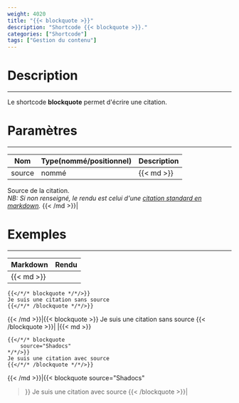 ```yaml
---
weight: 4020
title: "{{< blockquote >}}"
description: "Shortcode {{< blockquote >}}."
categories: ["Shortcode"]
tags: ["Gestion du contenu"]
---
```


# Description
---

Le shortcode **blockquote** permet d'écrire une citation.

# Paramètres
---

| Nom | Type(nommé/positionnel) | Description |
| --- | ----------------------- | ----------- |
| source | nommé |{{< md >}}
Source de la citation.  
*NB: Si non renseigné, le rendu est celui d'une [citation standard en markdown](/markdown/blockquote).*
{{< /md >}}|

# Exemples
---

| Markdown | Rendu |
| -------- | ----- |
|{{< md >}}
```
{{</*/* blockquote */*/>}}
Je suis une citation sans source
{{</*/* /blockquote */*/>}}
```
{{< /md >}}|{{< blockquote >}}
Je suis une citation sans source
{{< /blockquote >}}|
|{{< md >}}
```
{{</*/* blockquote
    source="Shadocs"
*/*/>}}
Je suis une citation avec source
{{</*/* /blockquote */*/>}}
```
{{< /md >}}|{{< blockquote
    source="Shadocs"
>}}
Je suis une citation avec source
{{< /blockquote >}}|
